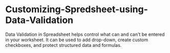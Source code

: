 # Customizing-Spredsheet-using-Data-Validation
Data Validation in Spreadsheet helps control what can and can't be entered in your worksheet. It can be used to add drop-down, create custom checkboxes, and protect structured data and formulas.
